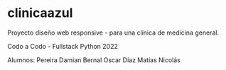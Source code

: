 # clinicaazul
Proyecto diseño web responsive - para una clínica de medicina general.

Codo a Codo - Fullstack Python 2022

Alumnos:
Pereira Damian
Bernal Oscar
Díaz Matías Nicolás
